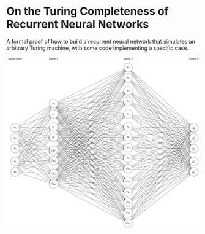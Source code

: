 # On the Turing Completeness of Recurrent Neural Networks
A formal proof of how to build a recurrent neural network that simulates an arbitrary Turing machine, with some code implementing a specific case.

![](LaTex/images/exampleNet.png "RNN computing unary addition")
